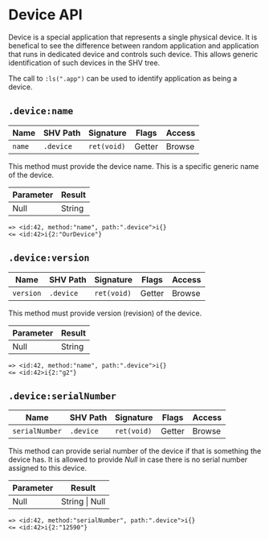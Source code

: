 # Device API

Device is a special application that represents a single physical device. It is
benefical to see the difference between random application and application that
runs in dedicated device and controls such device. This allows generic
identification of such devices in the SHV tree.

The call to `:ls(".app")` can be used to identify application as being a
device.

## `.device:name`

| Name   | SHV Path      | Signature   | Flags  | Access |
|--------|---------------|-------------|--------|--------|
| `name` | `.device`     | `ret(void)` | Getter | Browse |

This method must provide the device name. This is a specific generic name of the
device.

| Parameter | Result |
|-----------|--------|
| Null      | String |

```
=> <id:42, method:"name", path:".device">i{}
<= <id:42>i{2:"OurDevice"}
```

## `.device:version`

| Name      | SHV Path      | Signature   | Flags  | Access |
|-----------|---------------|-------------|--------|--------|
| `version` | `.device`     | `ret(void)` | Getter | Browse |

This method must provide version (revision) of the device.

| Parameter | Result |
|-----------|--------|
| Null      | String |

```
=> <id:42, method:"name", path:".device">i{}
<= <id:42>i{2:"g2"}
```

## `.device:serialNumber`

| Name           | SHV Path      | Signature   | Flags  | Access |
|----------------|---------------|-------------|--------|--------|
| `serialNumber` | `.device`     | `ret(void)` | Getter | Browse |

This method can provide serial number of the device if that is something the
device has. It is allowed to provide *Null* in case there is no serial number
assigned to this device.

| Parameter | Result         |
|-----------|----------------|
| Null      | String \| Null |

```
=> <id:42, method:"serialNumber", path:".device">i{}
<= <id:42>i{2:"12590"}
```
